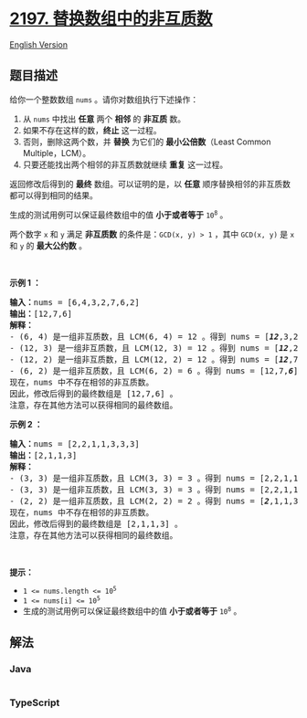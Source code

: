 # [2197. 替换数组中的非互质数](https://leetcode.cn/problems/replace-non-coprime-numbers-in-array)

[English Version](/solution/2100-2199/2197.Replace%20Non-Coprime%20Numbers%20in%20Array/README_EN.md)

## 题目描述

<!-- 这里写题目描述 -->

<p>给你一个整数数组 <code>nums</code> 。请你对数组执行下述操作：</p>

<ol>
	<li>从 <code>nums</code> 中找出 <strong>任意</strong> 两个 <strong>相邻</strong> 的 <strong>非互质</strong> 数。</li>
	<li>如果不存在这样的数，<strong>终止</strong> 这一过程。</li>
	<li>否则，删除这两个数，并 <strong>替换</strong> 为它们的 <strong>最小公倍数</strong>（Least Common Multiple，LCM）。</li>
	<li>只要还能找出两个相邻的非互质数就继续 <strong>重复</strong> 这一过程。</li>
</ol>

<p>返回修改后得到的 <strong>最终</strong> 数组。可以证明的是，以 <strong>任意</strong> 顺序替换相邻的非互质数都可以得到相同的结果。</p>

<p>生成的测试用例可以保证最终数组中的值 <strong>小于或者等于</strong> <code>10<sup>8</sup></code> 。</p>

<p>两个数字 <code>x</code> 和 <code>y</code> 满足 <strong>非互质数</strong> 的条件是：<code>GCD(x, y) &gt; 1</code> ，其中 <code>GCD(x, y)</code> 是 <code>x</code> 和 <code>y</code> 的 <strong>最大公约数</strong> 。</p>

<p>&nbsp;</p>

<p><strong>示例 1 ：</strong></p>

<pre>
<strong>输入：</strong>nums = [6,4,3,2,7,6,2]
<strong>输出：</strong>[12,7,6]
<strong>解释：</strong>
- (6, 4) 是一组非互质数，且 LCM(6, 4) = 12 。得到 nums = [<em><strong>12</strong></em>,3,2,7,6,2] 。
- (12, 3) 是一组非互质数，且 LCM(12, 3) = 12 。得到 nums = [<em><strong>12</strong></em>,2,7,6,2] 。
- (12, 2) 是一组非互质数，且 LCM(12, 2) = 12 。得到 nums = [<em><strong>12</strong></em>,7,6,2] 。
- (6, 2) 是一组非互质数，且 LCM(6, 2) = 6 。得到 nums = [12,7,<em><strong>6</strong></em>] 。
现在，nums 中不存在相邻的非互质数。
因此，修改后得到的最终数组是 [12,7,6] 。
注意，存在其他方法可以获得相同的最终数组。
</pre>

<p><strong>示例 2 ：</strong></p>

<pre>
<strong>输入：</strong>nums = [2,2,1,1,3,3,3]
<strong>输出：</strong>[2,1,1,3]
<strong>解释：</strong>
- (3, 3) 是一组非互质数，且 LCM(3, 3) = 3 。得到 nums = [2,2,1,1,<em><strong>3</strong></em>,3] 。
- (3, 3) 是一组非互质数，且 LCM(3, 3) = 3 。得到 nums = [2,2,1,1,<em><strong>3</strong></em>] 。
- (2, 2) 是一组非互质数，且 LCM(2, 2) = 2 。得到 nums = [<em><strong>2</strong></em>,1,1,3] 。
现在，nums 中不存在相邻的非互质数。 
因此，修改后得到的最终数组是 [2,1,1,3] 。 
注意，存在其他方法可以获得相同的最终数组。
</pre>

<p>&nbsp;</p>

<p><strong>提示：</strong></p>

<ul>
	<li><code>1 &lt;= nums.length &lt;= 10<sup>5</sup></code></li>
	<li><code>1 &lt;= nums[i] &lt;= 10<sup>5</sup></code></li>
	<li>生成的测试用例可以保证最终数组中的值 <strong>小于或者等于</strong> <code>10<sup>8</sup></code> 。</li>
</ul>

## 解法

### **Java**

```java

```

### **TypeScript**
